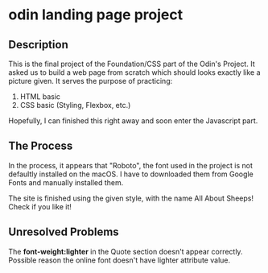 # odin landing page project

## Description

This is the final project of the Foundation/CSS part of the Odin's Project. It asked us to build a web page from scratch which should looks exactly like a picture given. It serves the purpose of practicing:

1. HTML basic
2. CSS basic (Styling, Flexbox, etc.)

Hopefully, I can finished this right away and soon enter the Javascript part.

## The Process

In the process, it appears that "Roboto", the font used in the project is not defaultly installed on the macOS. I have to downloaded them from Google Fonts and manually installed them.

The site is finished using the given style, with the name All About Sheeps! Check if you like it!

## Unresolved Problems

The **font-weight:lighter** in the Quote section doesn't appear correctly. Possible reason the online font doesn't have lighter attribute value.
